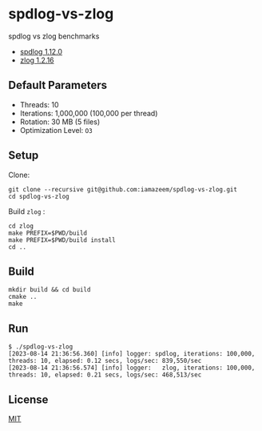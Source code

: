 # spdlog-vs-zlog

spdlog vs zlog benchmarks

- [spdlog 1.12.0](https://github.com/gabime/spdlog/releases/tag/v1.12.0)
- [zlog 1.2.16](https://github.com/HardySimpson/zlog/releases/tag/1.2.16)

## Default Parameters

- Threads: 10
- Iterations: 1,000,000 (100,000 per thread)
- Rotation: 30 MB (5 files)
- Optimization Level: `O3`

## Setup

Clone:

```shell
git clone --recursive git@github.com:iamazeem/spdlog-vs-zlog.git
cd spdlog-vs-zlog
```

Build `zlog` :

```shell
cd zlog
make PREFIX=$PWD/build
make PREFIX=$PWD/build install
cd ..
```

## Build

```shell
mkdir build && cd build
cmake ..
make
```

## Run

```shell
$ ./spdlog-vs-zlog
[2023-08-14 21:36:56.360] [info] logger: spdlog, iterations: 100,000, threads: 10, elapsed: 0.12 secs, logs/sec: 839,550/sec
[2023-08-14 21:36:56.574] [info] logger:   zlog, iterations: 100,000, threads: 10, elapsed: 0.21 secs, logs/sec: 468,513/sec
```

## License

[MIT](LICENSE)
